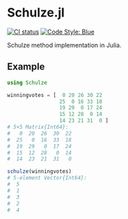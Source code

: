 # Schulze.jl

[![CI status](https://github.com/fmhahne/Schulze.jl/actions/workflows/CI.yml/badge.svg)](https://github.com/fmhahne/Schulze.jl/actions/workflows/CI.yml)
[![Code Style: Blue](https://img.shields.io/badge/code%20style-blue-4495d1.svg)](https://github.com/invenia/BlueStyle)

Schulze method implementation in Julia.

## Example

```julia
using Schulze

winningvotes = [  0 20 26 30 22
                 25  0 16 33 18
                 19 29  0 17 24
                 15 12 28  0 14
                 14 23 21 31  0 ]
# 5×5 Matrix{Int64}:
#   0  20  26  30  22
#  25   0  16  33  18
#  19  29   0  17  24
#  15  12  28   0  14
#  14  23  21  31   0

schulze(winningvotes)
# 5-element Vector{Int64}:
#  5
#  1
#  3
#  2
#  4
```
